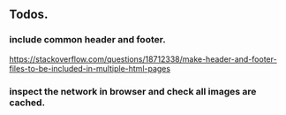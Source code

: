 ## Todos.  

### include common header and footer.
https://stackoverflow.com/questions/18712338/make-header-and-footer-files-to-be-included-in-multiple-html-pages


### inspect the network in browser and check all images are cached.  
